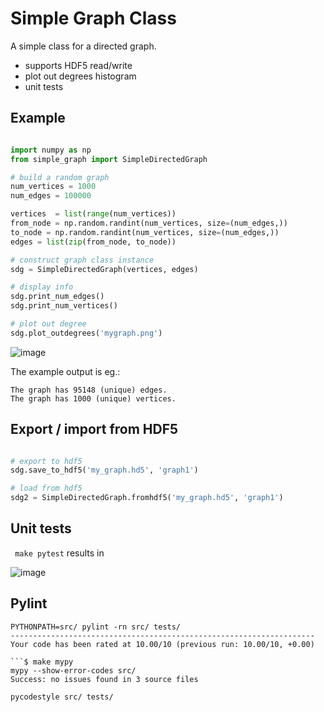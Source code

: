 # Simple Graph Class

A simple class for a directed graph. 

* supports HDF5 read/write
* plot out degrees histogram
* unit tests

## Example 

```python

import numpy as np
from simple_graph import SimpleDirectedGraph

# build a random graph
num_vertices = 1000
num_edges = 100000

vertices  = list(range(num_vertices))
from_node = np.random.randint(num_vertices, size=(num_edges,))
to_node = np.random.randint(num_vertices, size=(num_edges,))
edges = list(zip(from_node, to_node))

# construct graph class instance
sdg = SimpleDirectedGraph(vertices, edges)

# display info
sdg.print_num_edges()
sdg.print_num_vertices()

# plot out degree
sdg.plot_outdegrees('mygraph.png')

```

![image](https://user-images.githubusercontent.com/17587387/130532657-2891231d-b39f-41fa-ab2d-76f2d5f212b5.png)


The example output is eg.:
```                                                                      
The graph has 95148 (unique) edges.
The graph has 1000 (unique) vertices.
```
## Export / import from HDF5
```python

# export to hdf5
sdg.save_to_hdf5('my_graph.hd5', 'graph1')

# load from hdf5
sdg2 = SimpleDirectedGraph.fromhdf5('my_graph.hd5', 'graph1')
```

## Unit tests 
``` make pytest``` results in 

![image](https://user-images.githubusercontent.com/17587387/130530907-abd03990-ff4f-4691-8332-cafdddd5564d.png)

## Pylint
```$ make pylint
PYTHONPATH=src/ pylint -rn src/ tests/ 
--------------------------------------------------------------------
Your code has been rated at 10.00/10 (previous run: 10.00/10, +0.00)

```$ make mypy
mypy --show-error-codes src/ 
Success: no issues found in 3 source files
```

```$ make pycodestyle
pycodestyle src/ tests/ 
```
